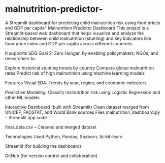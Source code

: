 
# malnutrition-predictor-
A Streamlit dashboard for predicting child malnutrition risk using food prices and GDP per capita"
Malnutrition Predictor Dashboard
This project is a Streamlit-based web dashboard that helps visualize and analyze the relationship between child malnutrition (stunting) and key indicators like food price index and GDP per capita across different countries.

It supports SDG Goal 2: Zero Hunger, by enabling policymakers, NGOs, and researchers to:

Explore historical stunting trends by country
Compare global malnutrition rates
Predict risk of high malnutrition using machine learning models

Features
Visual EDA: Trends by year, region, and economic indicators

Predictive Modeling: Classify malnutrition risk using Logistic Regression and other ML models

Interactive Dashboard (built with Streamlit)
Clean dataset merged from UNICEF, FAOSTAT, and World Bank sources
Files
malnutrition_dashboard.py – Streamlit app code

final_data.csv – Cleaned and merged dataset

Technologies Used
Python, Pandas, Seaborn, Scikit-learn

Streamlit (for building the dashboard)

GitHub (for version control and collaboration)
